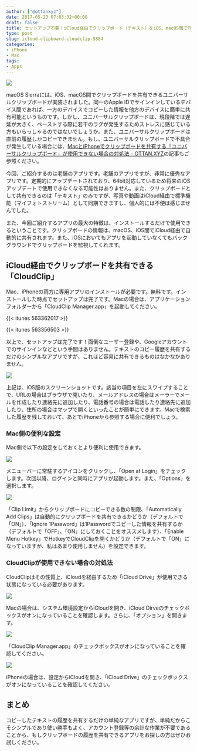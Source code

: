 ```yaml
---
author: ["@ottanxyz"]
date: 2017-05-23 07:03:32+00:00
draft: false
title: セットアップ不要！iCloud経由でクリップボード（テキスト）をiOS、macOS間で同期できる「CloudClip」
type: post
slug: icloud-clipboard-cloudclip-5884
categories:
- iPhone
- Mac
tags:
- Apps
---
```


![](/uploads/2017/05/170523-5923d688e9ade.jpg)

macOS Sierraには、iOS、macOS間でクリップボードを共有できるユニバーサルクリップボードが実装されました。同一のApple IDでサインインしているデバイス間であれば、一方のデバイスでコピーした情報を他方のデバイスに簡単に共有可能というものです。しかし、ユニバーサルクリップボードは、現段階では遅延が大きく、ペーストする際に若干のラグが発生するためストレスに感じている方もいらっしゃるのではないでしょうか。また、ユニバーサルクリップボードは直前の履歴しかコピーできません。もし、ユニバーサルクリップボードで不具合が発生している場合には、[MacとiPhoneでクリップボードを共有する「ユニバーサルクリップボード」が使用できない場合の対処法 – OTTAN.XYZ](/posts/2016/09/sierra-ios10-universal-clipboard-trouble-4978/)の記事もご参照ください。

今回、ご紹介するのは老舗のアプリです。老舗のアプリですが、非常に優秀なアプリです。定期的にアップデートされており、64bit対応しているため将来のiOSアップデートで使用できなくなる可能性はありません。また、クリップボードとして共有できるのは「テキスト」のみですが、写真や動画はiCloud経由で標準機能（マイフォトストリーム）として同期できますし、個人的には不便は感じませんでした。

また、今回ご紹介するアプリの最大の特徴は、インストールするだけで使用できるということです。クリップボードの情報は、macOS、iOS間でiCloud経由で自動的に共有されます。また、iOSにおいてもアプリを起動していなくてもバックグラウンドでクリップボードを監視してくれます。

## iCloud経由でクリップボードを共有できる「CloudClip」

Mac、iPhoneの両方に専用アプリのインストールが必要です。無料です。インストールした時点でセットアップは完了です。Macの場合は、アプリケーションフォルダーから「CloudClip Manager.app」を起動してください。

{{< itunes 563362017 >}}

{{< itunes 563356503 >}}

以上で、セットアップは完了です！面倒なユーザー登録や、Googleアカウントでのサインインなどという手間はありません。テキストのコピー履歴を共有するだけのシンプルなアプリですが、これほど容易に共有できるものはなかなかありません。

![](/uploads/2017/05/170523-5923daaf2f081.png)

上記は、iOS版のスクリーンショットです。該当の項目を左にスワイプすることで、URLの場合はブラウザで開いたり、メールアドレスの場合はメーラーでメールを作成したり連絡先に追加したり、電話番号の場合は電話したり連絡先に追加したり、住所の場合はマップで開くといったことが簡単にできます。Macで検索した履歴を残しておいて、あとでiPhoneから参照する場合に便利でしょう。

### Mac側の便利な設定

Mac側で以下の設定をしておくとより便利に使用できます。

![](/uploads/2017/05/170523-5923db67c15b0.png)

メニューバーに常駐するアイコンをクリックし、「Open at Login」をチェックします。次回以降、ログインと同時にアプリが起動します。また、「Options」を選択します。

![](/uploads/2017/05/170523-5923db52e6a55.png)

「Clip Limit」からクリップボードにコピーできる数の制限、「Automatically Add Clips」は自動的にクリップボードを共有できるかどうか（デフォルトで「ON」）、「Ignore 1Password」は1Passwordでコピーした情報を共有するか（デフォルトで「OFF」、「ON」にしておくことをオススメします）、「Enable Menu Hotkey」でHotkeyでCloudClipを開くかどうか（デフォルトで「ON」になっていますが、私はあまり使用しません）を設定できます。

### CloudClipが使用できない場合の対処法

CloudClipはその性質上、iCloudを経由するため「iCloud Drive」が使用できる状態になっている必要があります。

![](/uploads/2017/05/170523-5923ddfda2b15.png)

Macの場合は、システム環境設定からiCloudを開き、iCloud Dirveのチェックボックスがオンになっていることを確認します。さらに、「オプション」を開きます。

![](/uploads/2017/05/170523-5923de44c9f9a.png)

「CloudClip Manager.app」のチェックボックスがオンになっていることを確認してください。

![](/uploads/2017/05/170523-5923de712ed72.png)

iPhoneの場合は、設定からiCloudを開き、「iCloud Drive」のチェックボックスがオンになっていることを確認してください。

## まとめ

コピーしたテキストの履歴を共有するだけの単純なアプリですが、単純だからこそシンプルであり使い勝手もよく、アカウント登録等の余計な作業が不要であることから、もしクリップボードの履歴を共有できるアプリをお探しの方はぜひお試しください。
